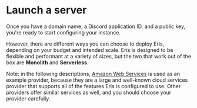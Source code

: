 # Launch a server

Once you have a domain name, a Discord application ID, and a public key, you're ready to start configuring your instance.

However, there are different ways you can choose to deploy Eris, depending on your budget and intended scale. Eris is designed to be flexible and performant at a variety of sizes, but the two that work out of the box are **Monolith** and **Serverless**.

Note: in the following descriptions, [Amazon Web Services](https://aws.amazon.com/) is used as an example provider, because they are a large and well-known cloud services provider that supports all of the features Eris is configured to use. Other providers offer similar services as well, and you should choose your provider carefully.